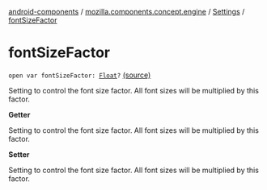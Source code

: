 [android-components](../../index.md) / [mozilla.components.concept.engine](../index.md) / [Settings](index.md) / [fontSizeFactor](./font-size-factor.md)

# fontSizeFactor

`open var fontSizeFactor: `[`Float`](https://kotlinlang.org/api/latest/jvm/stdlib/kotlin/-float/index.html)`?` [(source)](https://github.com/mozilla-mobile/android-components/blob/master/components/concept/engine/src/main/java/mozilla/components/concept/engine/Settings.kt#L158)

Setting to control the font size factor. All font sizes will be multiplied by this factor.

**Getter**

Setting to control the font size factor. All font sizes will be multiplied by this factor.

**Setter**

Setting to control the font size factor. All font sizes will be multiplied by this factor.

